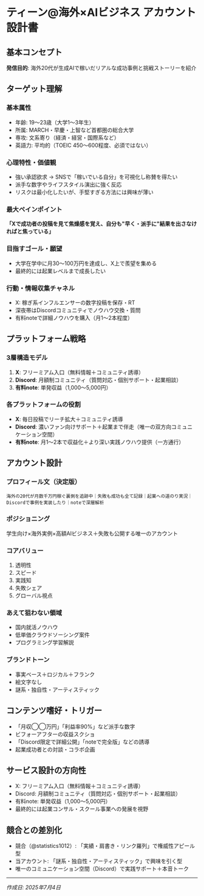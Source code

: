 # ティーン@海外×AIビジネス アカウント設計書

## 基本コンセプト
**発信目的**: 海外20代が生成AIで稼いだリアルな成功事例と挑戦ストーリーを紹介

## ターゲット理解

### 基本属性
- 年齢: 19〜23歳（大学1〜3年生）
- 所属: MARCH・早慶・上智など首都圏の総合大学
- 専攻: 文系寄り（経済・経営・国際系など）
- 英語力: 平均的（TOEIC 450〜600程度、必須ではない）

### 心理特性・価値観
- 強い承認欲求 → SNSで「稼いでいる自分」を可視化し称賛を得たい
- 派手な数字やライフスタイル演出に強く反応
- リスクは最小化したいが、手堅すぎる方法には興味が薄い

### 最大ペインポイント
**「Xで成功者の投稿を見て焦燥感を覚え、自分も"早く・派手に"結果を出さなければと焦っている」**

### 目指すゴール・願望
- 大学在学中に月30〜100万円を達成し、X上で羨望を集める
- 最終的には起業レベルまで成長したい

### 行動・情報収集チャネル
- X: 稼ぎ系インフルエンサーの数字投稿を保存・RT
- 深夜帯はDiscordコミュニティでノウハウ交換・質問
- 有料noteで詳細ノウハウを購入（月1〜2本程度）

## プラットフォーム戦略

### 3層構造モデル
1. **X**: フリーミアム入口（無料情報＋コミュニティ誘導）
2. **Discord**: 月額制コミュニティ（質問対応・個別サポート・起業相談）
3. **有料note**: 単発収益（1,000〜5,000円）

### 各プラットフォームの役割
- **X**: 毎日投稿でリーチ拡大＋コミュニティ誘導
- **Discord**: 濃いファン向けサポート＋起業まで伴走（唯一の双方向コミュニケーション空間）
- **有料note**: 月1〜2本で収益化＋より深い実践ノウハウ提供（一方通行）

## アカウント設計

### プロフィール文（決定版）
```
海外の20代が月数千万円稼ぐ裏側を追跡中｜失敗も成功も全て記録｜起業への道のり実況｜Discordで事例を実装したり｜noteで深層解析
```

### ポジショニング
学生向け×海外実例×高額AIビジネス＋失敗も公開する唯一のアカウント

### コアバリュー
1. 透明性
2. スピード
3. 実践知
4. 失敗シェア
5. グローバル視点

### あえて狙わない領域
- 国内就活ノウハウ
- 低単価クラウドソーシング案件
- プログラミング学習解説

### ブランドトーン
- 事実ベース＋ロジカル＋フランク
- 絵文字なし
- 謎系・独自性・アーティスティック

## コンテンツ嗜好・トリガー
- 「月収◯◯万円」「利益率90%」など派手な数字
- ビフォーアフターの収益スクショ
- 「Discord限定で詳細公開」「noteで完全版」などの誘導
- 起業成功者との対談・コラボ企画

## サービス設計の方向性
- X: フリーミアム入口（無料情報＋コミュニティ誘導）
- Discord: 月額制コミュニティ（質問対応・個別サポート・起業相談）
- 有料note: 単発収益（1,000〜5,000円）
- 最終的には起業コンサル・スクール事業への発展を視野

## 競合との差別化
- 競合（@statistics1012）: 「実績・肩書き・リンク羅列」で権威性アピール型
- 当アカウント: 「謎系・独自性・アーティスティック」で興味を引く型
- 唯一のコミュニケーション空間（Discord）で実践サポート＋本音トーク

---
*作成日: 2025年7月4日* 
